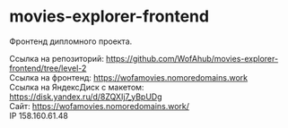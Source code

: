 # movies-explorer-frontend
Фронтенд дипломного проекта.  

Ссылка на репозиторий: https://github.com/WofAhub/movies-explorer-frontend/tree/level-2  
Ссылка на фронтенд: https://wofamovies.nomoredomains.work  
Ссылка на ЯндексДиск с макетом: https://disk.yandex.ru/d/8ZQXIj7_yBpUDg  
Сайт: https://wofamovies.nomoredomains.work/  
IP 158.160.61.48